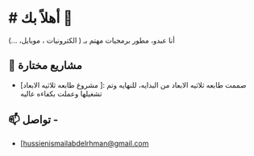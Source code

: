 # # أهلاً بك 👋

أنا عبدو، مطور برمجيات مهتم بـ ( الكترونيات ، موبايل، ...)

## 💼 مشاريع مختارة

- [مشروع طابعه ثلاثيه الابعاد ]: صممت طابعه ثلاثيه الابعاد من البدايه، للنهايه وتم تشغيلها وعملت بكفاءه عاليه  

## 📫 تواصل -
- [hussienismailabdelrhman@gmail.com 
